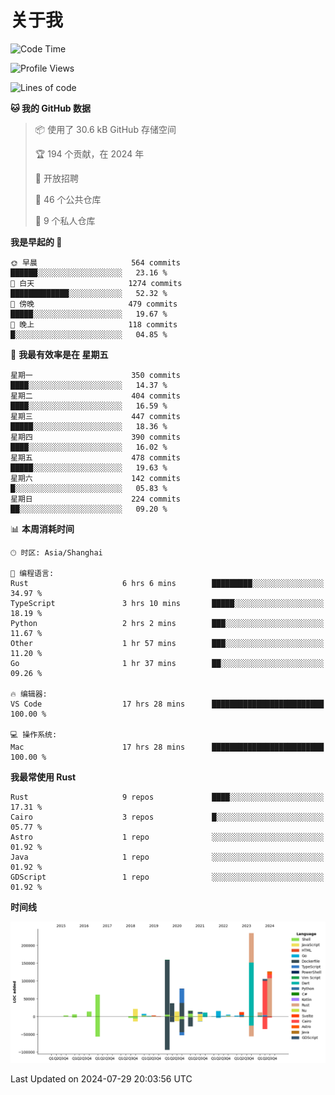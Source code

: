 # 关于我

<!--START_SECTION:waka-->
![Code Time](http://img.shields.io/badge/Code%20Time-2%2C978%20hrs%2044%20mins-blue)

![Profile Views](http://img.shields.io/badge/%E4%B8%AA%E4%BA%BA%E8%B5%84%E6%96%99%E8%A7%82%E7%9C%8B%E6%AC%A1%E6%95%B0-0-blue)

![Lines of code](https://img.shields.io/badge/%E4%BB%8E%E3%80%8CHello%20World%E3%80%8D%E8%B5%B7%E6%88%91%E5%B7%B2%E7%BB%8F%E5%86%99%E4%BA%86-960.3%20thousand%20%E8%A1%8C%E4%BB%A3%E7%A0%81-blue)

**🐱 我的 GitHub 数据** 

> 📦  使用了 30.6 kB GitHub 存储空间 
 > 
> 🏆 194 个贡献，在 2024 年
 > 
> 💼 开放招聘
 > 
> 📜 46 个公共仓库 
 > 
> 🔑 9 个私人仓库 
 > 
**我是早起的 🐤** 

```text
🌞 早晨                     564 commits         ██████░░░░░░░░░░░░░░░░░░░   23.16 % 
🌆 白天                     1274 commits        █████████████░░░░░░░░░░░░   52.32 % 
🌃 傍晚                     479 commits         █████░░░░░░░░░░░░░░░░░░░░   19.67 % 
🌙 晚上                     118 commits         █░░░░░░░░░░░░░░░░░░░░░░░░   04.85 % 
```
📅 **我最有效率是在 星期五** 

```text
星期一                      350 commits         ████░░░░░░░░░░░░░░░░░░░░░   14.37 % 
星期二                      404 commits         ████░░░░░░░░░░░░░░░░░░░░░   16.59 % 
星期三                      447 commits         █████░░░░░░░░░░░░░░░░░░░░   18.36 % 
星期四                      390 commits         ████░░░░░░░░░░░░░░░░░░░░░   16.02 % 
星期五                      478 commits         █████░░░░░░░░░░░░░░░░░░░░   19.63 % 
星期六                      142 commits         █░░░░░░░░░░░░░░░░░░░░░░░░   05.83 % 
星期日                      224 commits         ██░░░░░░░░░░░░░░░░░░░░░░░   09.20 % 
```


📊 **本周消耗时间** 

```text
🕑︎ 时区: Asia/Shanghai

💬 编程语言: 
Rust                     6 hrs 6 mins        █████████░░░░░░░░░░░░░░░░   34.97 % 
TypeScript               3 hrs 10 mins       █████░░░░░░░░░░░░░░░░░░░░   18.19 % 
Python                   2 hrs 2 mins        ███░░░░░░░░░░░░░░░░░░░░░░   11.67 % 
Other                    1 hr 57 mins        ███░░░░░░░░░░░░░░░░░░░░░░   11.20 % 
Go                       1 hr 37 mins        ██░░░░░░░░░░░░░░░░░░░░░░░   09.26 % 

🔥 编辑器: 
VS Code                  17 hrs 28 mins      █████████████████████████   100.00 % 

💻 操作系统: 
Mac                      17 hrs 28 mins      █████████████████████████   100.00 % 
```

**我最常使用 Rust** 

```text
Rust                     9 repos             ████░░░░░░░░░░░░░░░░░░░░░   17.31 % 
Cairo                    3 repos             █░░░░░░░░░░░░░░░░░░░░░░░░   05.77 % 
Astro                    1 repo              ░░░░░░░░░░░░░░░░░░░░░░░░░   01.92 % 
Java                     1 repo              ░░░░░░░░░░░░░░░░░░░░░░░░░   01.92 % 
GDScript                 1 repo              ░░░░░░░░░░░░░░░░░░░░░░░░░   01.92 % 
```



**时间线**

![Lines of Code chart](https://raw.githubusercontent.com/catusax/catusax/master/assets/bar_graph.png)


 Last Updated on 2024-07-29 20:03:56 UTC
<!--END_SECTION:waka-->
